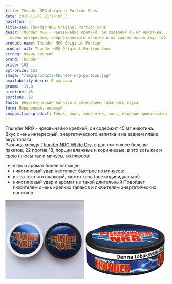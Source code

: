 ```yaml
---
title: Thunder NRG Original Portion Snus
date: 2018-11-01 21:13:00 Z
position: 3
title-seo: Thunder NRG Original Portion Snus
descr: Thunder NRG - чрезвычайно крепкий, он содержит 45 мг никотина. 22 порции. Вкус
  очень интересный, энергетического напитка и на заднем плане вкус табака.
product-name: Thunder NRG Original Portion
product-alt: Thunder NRG Original Portion Snus
strong: Очень крепкий
brand: Thunder
price: 165
opt-price: 153
image: "/img/products/thunder-nrg-portion.jpg"
availability-descr: В наличии
gramm: '19,8'
nicotine: 45
portions: 22
taste: Энергетический напиток с сочетанием табачного вкуса
form: Порционный, влажный
composition-product: Табак, вода, энергетик, соль, пищевой ароматизатор
---
```


Thunder NRG - чрезвычайно крепкий, он содержит 45 мг никотина.<br>
Вкус очень интересный, энергетического напитка и на заднем плане вкус табака.<br>
Разница между [Thunder NRG White Dry](/thunder-nrg-white-dry-portion-snus), в данном снюсе больше пакетов, 22 против 18, порции влажные и коричневые, в это есть как и свою плюсы так и минусы, из плюсов:
* вкус и аромат более насыщен
* никотиновый удар наступает быстрее
из минусов:
* из-за того что влажный, может течь (все индивидуально)
* никотиновый удар и аромат не такой длительный
Подойдет любителям очень крепких табаков и любителям энергетических напитков.
<div class="mb-3">
<img class="img-fluid" style="width:49%" src="/img/products/thunder-nrg-original/snus-thunder-nrg.jpg" alt="Thunder NRG Snus">
<img class="img-fluid" style="width:49%" src="/img/products/thunder-nrg-original/thunder-nrg-portion.jpg" alt="Тандер Снюс со вкусом энергетика влажный">
</div>